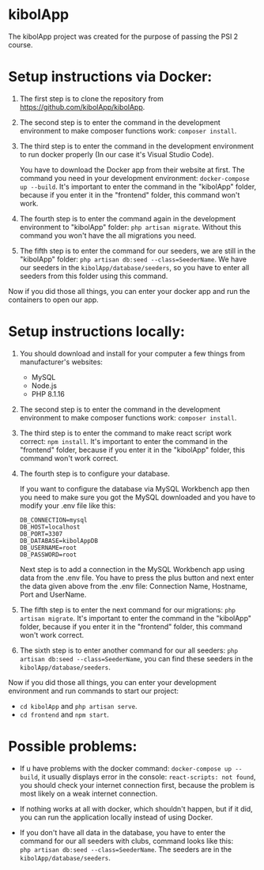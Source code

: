 # kibolApp
The kibolApp project was created for the purpose of passing the PSI 2 course.

# Setup instructions via Docker:

1. The first step is to clone the repository from https://github.com/kibolApp/kibolApp.

2. The second step is to enter the command in the development environment to make composer functions work: ```composer install```.

3. The third step is to enter the command in the development environment to run docker properly (In our case it's Visual Studio Code). 

    You have to download the Docker app from their website at first. The command you need in your development environment:
     ```docker-compose up --build```. 
    It's important to enter the command in the "kibolApp" folder, because if you enter it in the "frontend" folder, this command won't work.

4. The fourth step is to enter the command again in the development environment to "kibolApp" folder: ```php artisan migrate```. Without this command you won't have the
    all migrations you need.

5. The fifth step is to enter the command for our seeders, we are still in the "kibolApp" folder:
 ```php artisan db:seed --class=SeederName```. We have our seeders in the ```kibolApp/database/seeders```, so you have to enter all seeders from this folder using this command.

Now if you did those all things, you can enter your docker app and run the containers to open our app.

# Setup instructions locally:

1. You should download and install for your computer a few things from manufacturer's websites:
    - MySQL
    - Node.js
    - PHP 8.1.16

2. The second step is to enter the command in the development environment to make composer functions work: ```composer install```.

3. The third step is to enter the command to make react script work correct: ```npm install```.
     It's important to enter the command in the "frontend" folder, because if you enter it in the "kibolApp" folder, this command won't work correct.

4. The fourth step is to configure your database.

    If you want to configure the database via MySQL Workbench app then you need to make sure you got the MySQL downloaded and you have to modify your .env file like this:
    ```
    DB_CONNECTION=mysql
    DB_HOST=localhost
    DB_PORT=3307
    DB_DATABASE=kibolAppDB
    DB_USERNAME=root
    DB_PASSWORD=root
    ```

    Next step is to add a connection in the MySQL Workbench app using data from the .env file. You have to press the plus button and next enter the data given above from the .env file: Connection Name, Hostname, Port and UserName.

5. The fifth step is to enter the next command for our migrations: ```php artisan migrate```. 
     It's important to enter the command in the "kibolApp" folder, because if you enter it in the "frontend" folder, this command won't work correct.

6. The sixth step is to enter another command for our all seeders: ```php artisan db:seed --class=SeederName```, you can find these seeders in the ```kibolApp/database/seeders```.

Now if you did those all things, you can enter your development environment and run commands to start our project:
- ```cd kibolApp``` and ```php artisan serve```.
- ```cd frontend``` and ```npm start```.

# Possible problems:

- If u have problems with the docker command: ```docker-compose up --build```, it usually displays error in the console: ```react-scripts: not found```, you should check your internet connection first, because the problem is most likely on a weak internet connection.

- If nothing works at all with docker, which shouldn't happen, but if it did, you can run the application locally instead of using Docker.

- If you don't have all data in the database, you have to enter the command for our all seeders with clubs, command looks like this:  
```php artisan db:seed --class=SeederName```. The seeders are in the ```kibolApp/database/seeders```.
